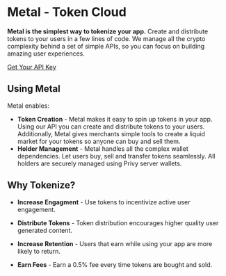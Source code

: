 # Metal - Token Cloud

**Metal is the simplest way to tokenize your app.** Create and distribute tokens to your users in a few lines of code.
We manage all the crypto complexity behind a set of simple APIs, so you can focus on building amazing user experiences.

[Get Your API Key](https://metal.build/api/auth/login)

## Using Metal

Metal enables:

- **Token Creation** \- Metal makes it easy to spin up tokens in your app. Using our API you can create and distribute tokens to your users. Additionally, Metal gives merchants simple tools to create a liquid market for your tokens so anyone can buy and sell them.
- **Holder Management** \- Metal handles all the complex wallet dependencies. Let users buy, sell and transfer tokens seamlessly. All holders are securely managed using Privy server wallets.

## Why Tokenize?

- **Increase Engagment** \- Use tokens to incentivize active user engagement.

- **Distribute Tokens** \- Token distribution encourages higher quality user generated content.

- **Increase Retention** \- Users that earn while using your app are more likely to return.

- **Earn Fees** \- Earn a 0.5% fee every time tokens are bought and sold.